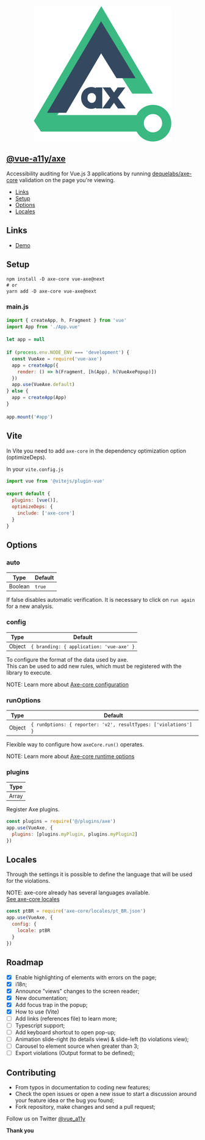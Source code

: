 
<p align="center">
  <img src="vue-axe.svg" alt="Vue Axe logo">
</p>

## [@vue-a11y/axe](https://github.com/vue-a11y/vue-axe)
Accessibility auditing for Vue.js 3 applications by running [dequelabs/axe-core](https://github.com/dequelabs/axe-core/) validation on the page you're viewing.

- [Links](#links)
- [Setup](#setup)
- [Options](#options)
- [Locales](#locales)

## Links
- [Demo](https://vue-axe-next.surge.sh/)

## Setup
```shell
npm install -D axe-core vue-axe@next
# or
yarn add -D axe-core vue-axe@next
```

### main.js
```js
import { createApp, h, Fragment } from 'vue'
import App from './App.vue'

let app = null

if (process.env.NODE_ENV === 'development') {
  const VueAxe = require('vue-axe')
  app = createApp({
    render: () => h(Fragment, [h(App), h(VueAxePopup)])
  })
  app.use(VueAxe.default)
} else {
  app = createApp(App)
}

app.mount('#app')
```

## Vite

In Vite you need to add `axe-core` in the dependency optimization option (optimizeDeps).

In your `vite.config.js`

```js
import vue from '@vitejs/plugin-vue'

export default {
  plugins: [vue()],
  optimizeDeps: {
    include: ['axe-core']
  }
}
```

## Options

### auto

| Type     | Default  |
| -------- | -------- |
| Boolean  | `true`   | 

If false disables automatic verification. 
It is necessary to click on `run again` for a new analysis.

### config

| Type     | Default                                  |
| -------- | ---------------------------------------- |
| Object   | `{ branding: { application: 'vue-axe' }` | 

To configure the format of the data used by axe.  
This can be used to add new rules, which must be registered with the library to execute.

NOTE: Learn more about [Axe-core configuration](https://github.com/dequelabs/axe-core/blob/master/doc/API.md#api-name-axeconfigure)

### runOptions

| Type     | Default                                                         |
| -------- | --------------------------------------------------------------- |
| Object   | `{ runOptions: { reporter: 'v2', resultTypes: ['violations'] }` | 

Flexible way to configure how `axeCore.run()` operates.

NOTE: Learn more about [Axe-core runtime options](https://github.com/dequelabs/axe-core/blob/master/doc/API.md#options-parameter)

### plugins

| Type     |
| -------- |
| Array    | 

Register Axe plugins.

```js
const plugins = require('@/plugins/axe')
app.use(VueAxe, {
  plugins: [plugins.myPlugin, plugins.myPlugin2]
})
```

## Locales

Through the settings it is possible to define the language that will be used for the violations.

NOTE: axe-core already has several languages ​​available.  
[See axe-core locales](https://github.com/dequelabs/axe-core/tree/develop/locales)

```js
const ptBR = require('axe-core/locales/pt_BR.json')
app.use(VueAxe, {
  config: {
    locale: ptBR
  }
})
```

## Roadmap

- [x] Enable highlighting of elements with errors on the page;
- [x] i18n;
- [x] Announce "views" changes to the screen reader;
- [x] New documentation;
- [x] Add focus trap in the popup;
- [x] How to use (Vite)
- [ ] Add links (references file) to learn more;
- [ ] Typescript support;
- [ ] Add keyboard shortcut to open pop-up;
- [ ] Animation slide-right (to details view) & slide-left (to violations view);
- [ ] Carousel to element source when greater than 3;
- [ ] Export violations (Output format to be defined);

## Contributing
- From typos in documentation to coding new features;
- Check the open issues or open a new issue to start a discussion around your feature idea or the bug you found;
- Fork repository, make changes and send a pull request;

Follow us on Twitter [@vue_a11y](https://twitter.com/vue_a11y)

**Thank you**







